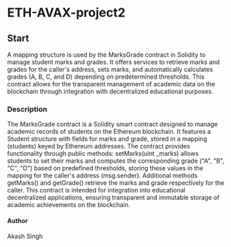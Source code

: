 # ETH-AVAX-project2
## Start
A mapping structure is used by the MarksGrade contract in Solidity to manage student marks and grades. It offers services to retrieve marks and grades for the caller's address, sets marks, and automatically calculates grades (A, B, C, and D) depending on predetermined thresholds. This contract allows for the transparent management of academic data on the blockchain through integration with decentralized educational purposes.
### Description
The MarksGrade contract is a Solidity smart contract designed to manage academic records of students on the Ethereum blockchain. It features a Student structure with fields for marks and grade, stored in a mapping (students) keyed by Ethereum addresses. The contract provides functionality through public methods: setMarks(uint _marks) allows students to set their marks and computes the corresponding grade ("A", "B", "C", "D") based on predefined thresholds, storing these values in the mapping for the caller's address (msg.sender). Additional methods getMarks() and getGrade() retrieve the marks and grade respectively for the caller. This contract is intended for integration into educational decentralized applications, ensuring transparent and immutable storage of academic achievements on the blockchain.
#### Author
Akash Singh
